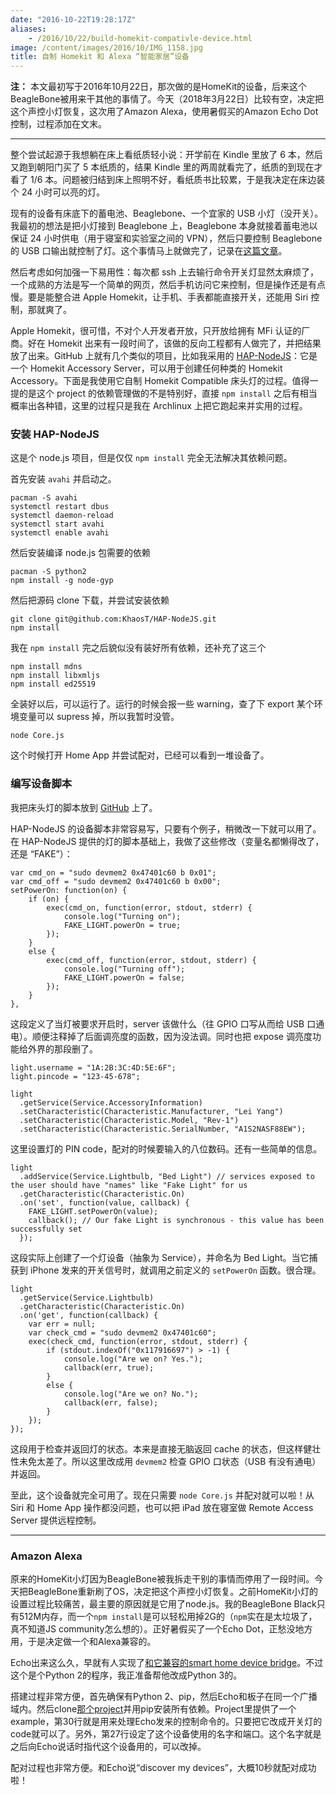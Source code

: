 ```yaml
---
date: "2016-10-22T19:28:17Z"
aliases:
    - /2016/10/22/build-homekit-compativle-device.html
image: /content/images/2016/10/IMG_1158.jpg
title: 自制 Homekit 和 Alexa “智能家居”设备
---
```


__注：__ 本文最初写于2016年10月22日，那次做的是HomeKit的设备，后来这个BeagleBone被用来干其他的事情了。今天（2018年3月22日）比较有空，决定把这个声控小灯恢复，这次用了Amazon Alexa，使用暑假买的Amazon Echo Dot控制，过程添加在文末。

---

整个尝试起源于我想躺在床上看纸质轻小说：开学前在 Kindle 里放了 6 本，然后又跑到朝阳门买了 5 本纸质的，结果 Kindle 里的两周就看完了，纸质的到现在才看了 1/6 本。问题被归结到床上照明不好，看纸质书比较累，于是我决定在床边装个 24 小时可以亮的灯。

现有的设备有床底下的蓄电池、Beaglebone、一个宜家的 USB 小灯（没开关）。我最初的想法是把小灯接到 Beaglebone 上，Beaglebone 本身就接着蓄电池以保证 24 小时供电（用于寝室和实验室之间的 VPN），然后只要控制 Beaglebone 的 USB 口输出就控制了灯。这个事情马上就做完了，记录在[这篇文章](https://blog.yangl1996.com/control-beaglebone-black-usb-power-output/)。

然后考虑如何加强一下易用性：每次都 ssh 上去输行命令开关灯显然太麻烦了，一个成熟的方法是写一个简单的网页，然后手机访问它来控制，但是操作还是有点慢。要是能整合进 Apple Homekit，让手机、手表都能直接开关，还能用 Siri 控制，那就爽了。

Apple Homekit，很可惜，不对个人开发者开放，只开放给拥有 MFi 认证的厂商。好在 Homekit 出来有一段时间了，该做的反向工程都有人做完了，并把结果放了出来。GitHub 上就有几个类似的项目，比如我采用的 [HAP-NodeJS](https://github.com/KhaosT/HAP-NodeJS)：它是一个 Homekit Accessory Server，可以用于创建任何种类的 Homekit Accessory。下面是我使用它自制 Homekit Compatible 床头灯的过程。值得一提的是这个 project 的依赖管理做的不是特别好，直接 `npm install` 之后有相当概率出各种错，这里的过程只是我在 Archlinux 上把它跑起来并实用的过程。

### 安装 HAP-NodeJS

这是个 node.js 项目，但是仅仅 `npm install` 完全无法解决其依赖问题。

首先安装 `avahi` 并启动之。

```
pacman -S avahi
systemctl restart dbus
systemctl daemon-reload
systemctl start avahi
systemctl enable avahi 
```

然后安装编译 node.js 包需要的依赖

```
pacman -S python2
npm install -g node-gyp
```

然后把源码 clone 下载，并尝试安装依赖

```
git clone git@github.com:KhaosT/HAP-NodeJS.git
npm install
```

我在 `npm install` 完之后貌似没有装好所有依赖，还补充了这三个

```
npm install mdns
npm install libxmljs
npm install ed25519
```

全装好以后，可以运行了。运行的时候会报一些 warning，查了下 export 某个环境变量可以 supress 掉，所以我暂时没管。

```
node Core.js
```

这个时候打开 Home App 并尝试配对，已经可以看到一堆设备了。

### 编写设备脚本

我把床头灯的脚本放到 [GitHub](https://github.com/yangl1996/hap-nodejs-accessories/tree/master) 上了。

HAP-NodeJS 的设备脚本非常容易写，只要有个例子，稍微改一下就可以用了。在 HAP-NodeJS 提供的灯的脚本基础上，我做了这些修改（变量名都懒得改了，还是 “FAKE”）：

```
var cmd_on = "sudo devmem2 0x47401c60 b 0x01";
var cmd_off = "sudo devmem2 0x47401c60 b 0x00";
setPowerOn: function(on) { 
    if (on) {
        exec(cmd_on, function(error, stdout, stderr) {
            console.log("Turning on");
            FAKE_LIGHT.powerOn = true;
        });
    }
    else {
        exec(cmd_off, function(error, stdout, stderr) {
            console.log("Turning off");
            FAKE_LIGHT.powerOn = false;
        });
    }
},
```

这段定义了当灯被要求开启时，server 该做什么（往 GPIO 口写从而给 USB 口通电）。顺便注释掉了后面调亮度的函数，因为没法调。同时也把 expose 调亮度功能给外界的那段删了。

```
light.username = "1A:2B:3C:4D:5E:6F";
light.pincode = "123-45-678";

light
  .getService(Service.AccessoryInformation)
  .setCharacteristic(Characteristic.Manufacturer, "Lei Yang")
  .setCharacteristic(Characteristic.Model, "Rev-1")
  .setCharacteristic(Characteristic.SerialNumber, "A1S2NASF88EW");
```

这里设置灯的 PIN code，配对的时候要输入的八位数码。还有一些简单的信息。

```
light
  .addService(Service.Lightbulb, "Bed Light") // services exposed to the user should have "names" like "Fake Light" for us
  .getCharacteristic(Characteristic.On)
  .on('set', function(value, callback) {
    FAKE_LIGHT.setPowerOn(value);
    callback(); // Our fake Light is synchronous - this value has been successfully set
  });
```

这段实际上创建了一个灯设备（抽象为 Service），并命名为 Bed Light。当它捕获到 iPhone 发来的开关信号时，就调用之前定义的
`setPowerOn` 函数。很合理。

```
light
  .getService(Service.Lightbulb)
  .getCharacteristic(Characteristic.On)
  .on('get', function(callback) {
    var err = null; 
    var check_cmd = "sudo devmem2 0x47401c60";
    exec(check_cmd, function(error, stdout, stderr) {
        if (stdout.indexOf("0x117916697") > -1) { 
            console.log("Are we on? Yes.");
            callback(err, true);
        }
        else {
            console.log("Are we on? No.");
            callback(err, false);
        }
    });
});
```

这段用于检查并返回灯的状态。本来是直接无脑返回 cache 的状态，但这样健壮性未免太差了。所以这里改成用 `devmem2` 检查 GPIO 口状态（USB 有没有通电）并返回。

至此，这个设备就完全可用了。现在只需要 `node Core.js` 并配对就可以啦！从 Siri 和 Home App 操作都没问题，也可以把 iPad 放在寝室做 Remote Access Server 提供远程控制。

---

### Amazon Alexa

原来的HomeKit小灯因为BeagleBone被我拆走干别的事情而停用了一段时间。今天把BeagleBone重新刷了OS，决定把这个声控小灯恢复。之前HomeKit小灯的设置过程比较痛苦，最主要的原因就是它用了node.js。我的BeagleBone Black只有512M内存，而一个`npm install`是可以轻松用掉2G的（`npm`实在是太垃圾了，真不知道JS community怎么想的）。正好暑假买了一个Echo Dot，正愁没地方用，于是决定做一个和Alexa兼容的。

Echo出来这么久，早就有人实现了[和它兼容的smart home device bridge](https://github.com/toddmedema/echo)。不过这个是个Python 2的程序，我正准备帮他改成Python 3的。

搭建过程非常方便，首先确保有Python 2、pip，然后Echo和板子在同一个广播域内。然后clone[那个project](https://github.com/toddmedema/echo)并用pip安装所有依赖。Project里提供了一个example，第30行就是用来处理Echo发来的控制命令的。只要把它改成开关灯的code就可以了。另外，第27行设定了这个设备使用的名字和端口。这个名字就是之后向Echo说话时指代这个设备用的，可以改掉。

配对过程也非常方便。和Echo说“discover my devices”，大概10秒就配对成功啦！